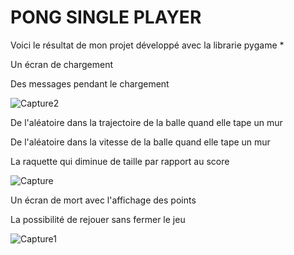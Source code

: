 # PONG SINGLE PLAYER
Voici le résultat de mon projet développé avec la librarie pygame
*

Un écran de chargement

Des messages pendant le chargement

![Capture2](https://github.com/nino-homard/pong-nino-richard/assets/146345404/6fb7a2a5-6180-4377-85fe-6c1ec977bed7)

De l'aléatoire dans la trajectoire de la balle quand elle tape un mur

De l'aléatoire dans la vitesse de la balle quand elle tape un mur

La raquette qui diminue de taille par rapport au score

![Capture](https://github.com/nino-homard/pong-nino-richard/assets/146345404/1d0e48d5-44b2-4a0c-9ea5-10698a55baf0)

Un écran de mort avec l'affichage des points

La possibilité de rejouer sans fermer le jeu

![Capture1](https://github.com/nino-homard/pong-nino-richard/assets/146345404/0c3fa5b4-bdbe-4dc2-b04a-2b2554b13f19)


